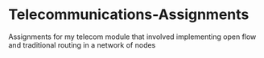 # Telecommunications-Assignments
Assignments for my telecom module that involved implementing open flow and traditional routing in a network of nodes

